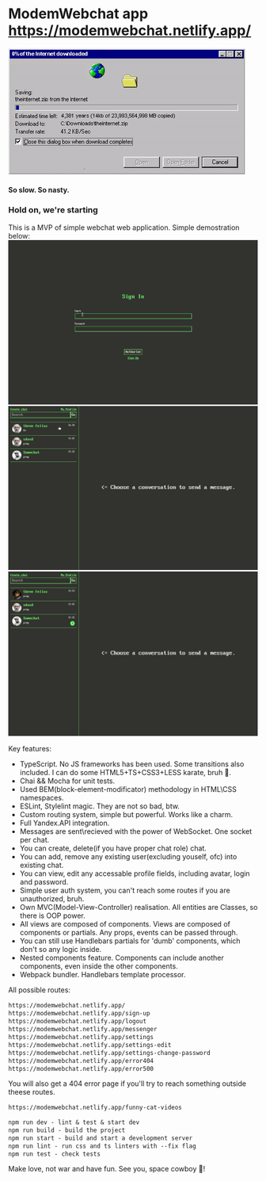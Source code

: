 # ModemWebchat app https://modemwebchat.netlify.app/

![I mean theeese times, you know.](/github/slow_file_copy.gif)
#### So slow. So nasty.

### Hold on, we're starting
This is a MVP of simple webchat web application. 
Simple demostration below:
![Sign in and signup, simple demonstration](/github/signup_and_add_users.gif)
![Change user profile, avatar](/github/change_user_profile_and_avatar.gif)
![Create, delete chat](/github/create_delete_chat.gif)

Key features:
- TypeScript. No JS frameworks has been used. Some transitions also included. I can do some HTML5+TS+CSS3+LESS karate, bruh :vulcan_salute:. 
- Chai && Mocha for unit tests. 
- Used BEM(block-element-modificator) methodology in HTML\CSS namespaces. 
- ESLint, Stylelint magic. They are not so bad, btw.
- Custom routing system, simple but powerful. Works like a charm.
- Full Yandex.API integration.
- Messages are sent\recieved with the power of WebSocket. One socket per chat.
- You can create, delete(if you have proper chat role) chat.
- You can add, remove any existing user(excluding youself, ofc) into existing chat.
- You can view, edit any accessable profile fields, including avatar, login and password.
- Simple user auth system, you can't reach some routes if you are unauthorized, bruh.
- Own MVC(Model-View-Controller) realisation. All entities are Classes, so there is OOP power.
- All views are composed of components. Views are composed of components or partials. Any props, events can be passed through. 
- You can still use Handlebars partials for 'dumb' components, which don't so any logic inside. 
- Nested components feature. Components can include another components, even inside the other components. 
- Webpack bundler. Handlebars template processor.

All possible routes:
```
https://modemwebchat.netlify.app/
https://modemwebchat.netlify.app/sign-up
https://modemwebchat.netlify.app/logout
https://modemwebchat.netlify.app/messenger
https://modemwebchat.netlify.app/settings
https://modemwebchat.netlify.app/settings-edit
https://modemwebchat.netlify.app/settings-change-password
https://modemwebchat.netlify.app/error404
https://modemwebchat.netlify.app/error500
```

You will also get a 404 error page if you'll try to reach something outside theese routes. 
```
https://modemwebchat.netlify.app/funny-cat-videos
```

```
npm run dev - lint & test & start dev 
npm run build - build the project
npm run start - build and start a development server
npm run lint - run css and ts linters with --fix flag
npm run test - check tests
```

Make love, not war and have fun. See you, space cowboy :metal:!
